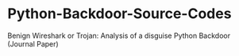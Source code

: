 # Python-Backdoor-Source-Codes
Benign Wireshark or Trojan: Analysis of a disguise Python Backdoor (Journal Paper)
